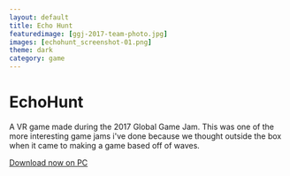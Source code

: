 ```yaml
---
layout: default
title: Echo Hunt
featuredimage: [ggj-2017-team-photo.jpg]
images: [echohunt_screenshot-01.png]
theme: dark
category: game
---
```


# EchoHunt

A VR game made during the 2017 Global Game Jam. This was one of the more interesting game jams i've done because we thought outside the box when it came to making a game based off of waves. 

[Download now on PC](http://globalgamejam.org/2017/games/echohunt)
